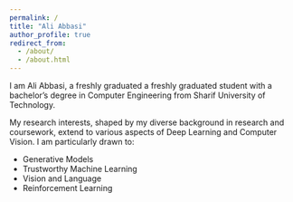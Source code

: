 ```yaml
---
permalink: /
title: "Ali Abbasi"
author_profile: true
redirect_from: 
  - /about/
  - /about.html
---
```


I am Ali Abbasi, a freshly graduated a freshly graduated student with a bachelor’s degree in Computer Engineering from
Sharif University of Technology.  

My research interests, shaped by my diverse background in research and coursework, extend to various aspects
of Deep Learning and Computer Vision. I am particularly drawn to:
* Generative Models
* Trustworthy Machine Learning
* Vision and Language
* Reinforcement Learning